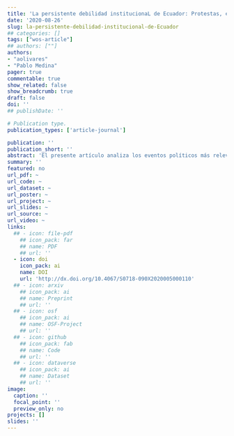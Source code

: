 ```yaml
---
title: 'La persistente debilidad institucionaL de Ecuador: Protestas, elecciones y divisiones políticas durante el 2019'
date: '2020-08-26'
slug: la-persistente-debilidad-institucional-de-Ecuador
## categories: []
tags: ["wos-article"]
## authors: [""]
authors:
- "aolivares"
- "Pablo Medina"
pager: true
commentable: true
show_related: false
show_breadcrumb: true
draft: false
doi: ''
## publishDate: ''

# Publication type.
publication_types: ['article-journal']

publication: ''
publication_short: ''
abstract: 'El presente artículo analiza los eventos políticos más relevantes del año 2019 en Ecuador. Al examinar el estilo de gobierno, condiciones económicas, las relaciones entre el ejecutivo y legislativo, se sostiene que el marco institucional es extremadamente dependiente del estilo de liderazgo del presidente y del contexto económico, particularmente de los precios del petróleo. Contrario a lo que se esperaba, la vigencia por más de diez años de la constitución no ha entregado valor a las instituciones, las protestas de octubre y los riesgos de ruptura del marco institucional así lo demuestran. Este caso, que sirve de ejemplo para comprender los efectos de la debilidad presidencial sobre la gobernabilidad, permite ver la influencia del contexto económico y político sobre la fortaleza de las instituciones y, en última instancia, sobre la democracia en la región latinoamericana.'
summary: ''
featured: no
url_pdf: ~
url_code: ~
url_dataset: ~
url_poster: ~
url_project: ~
url_slides: ~
url_source: ~
url_video: ~
links:
  ## - icon: file-pdf
    ## icon_pack: far
    ## name: PDF
    ## url: ''
  - icon: doi
    icon_pack: ai
    name: DOI
    url: 'http://dx.doi.org/10.4067/S0718-090X2020005000110'
  ## - icon: arxiv
    ## icon_pack: ai
    ## name: Preprint
    ## url: ''
  ## - icon: osf
    ## icon_pack: ai
    ## name: OSF-Project
    ## url: ''
  ## - icon: github
    ## icon_pack: fab
    ## name: Code
    ## url: ''
  ## - icon: dataverse
    ## icon_pack: ai
    ## name: Dataset
    ## url: ''
image:
  caption: ''
  focal_point: ''
  preview_only: no
projects: []
slides: ''
---
```

